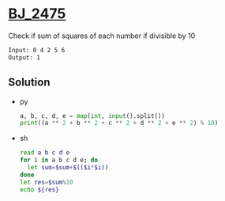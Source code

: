 # [BJ_2475](https://acmicpc.net/problem/2475)

Check if sum of squares of each number if divisible by 10

```txt
Input: 0 4 2 5 6
Output: 1
```

## Solution

* py

  ```py
  a, b, c, d, e = map(int, input().split())
  print((a ** 2 + b ** 2 + c ** 2 + d ** 2 + e ** 2) % 10)
  ```

* sh

  ```sh
  read a b c d e
  for i in a b c d e; do
    let sum=$sum+$(($i*$i))
  done
  let res=$sum%10
  echo ${res}
  ```
